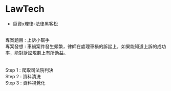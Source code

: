 # LawTech

- 巨資x理律-法律黑客松

<br>
專案題目 : 上訴小幫手
<br>
專案發想 : 車禍案件發生頻繁，律師在處理車禍的訴訟上，如果能知道上訴的成功率，能對訴訟規劃上有所助益。

<br>
<br>
<br>
Step 1 : 爬取司法院判決
<br>
Step 2 : 資料清洗
<br>
Step 3 : 資料視覺化

